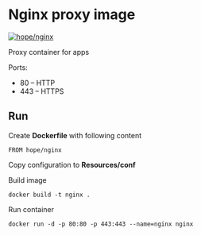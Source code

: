 # Nginx proxy image

[![hope/nginx](https://img.shields.io/badge/docker-hope/nginx-brightgreen.svg)](https://hub.docker.com/r/hope/nginx/)

Proxy container for apps

Ports: 

* 80  – HTTP
* 443 – HTTPS

## Run

Create __Dockerfile__ with following content

    FROM hope/nginx
    
Copy configuration to __Resources/conf__

Build image

    docker build -t nginx .
      
Run container

    docker run -d -p 80:80 -p 443:443 --name=nginx nginx
